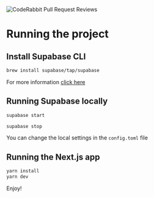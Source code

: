 ![CodeRabbit Pull Request Reviews](https://img.shields.io/coderabbit/prs/github/alon710/milgapo)

# Running the project

## Install Supabase CLI

```bash
brew install supabase/tap/supabase
```

For more information [click here](https://supabase.com/docs/guides/local-development/cli/getting-started)

## Running Supabase locally

```bash
supabase start
```

```bash
supabase stop
```

You can change the local settings in the `config.toml` file

## Running the Next.js app

```bash
yarn install
yarn dev
```

Enjoy!
